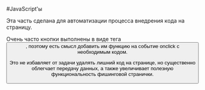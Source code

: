 #JavaScript'ы

Эта часть сделана для автоматизации процесса внедрения кода на страницу.

Очень часто кнопки выполнены в виде тега <button>, поэтому есть смысл добавить им функцию на событие onclick с необходимым кодом.


Это не избавляет от задачи удалять лишний код на странице, но существенно облегчает передачу данных, а также увеличивает полезную функциональность фишинговой странички.
